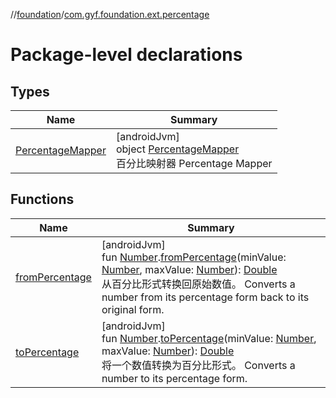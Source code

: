 //[foundation](../../index.md)/[com.gyf.foundation.ext.percentage](index.md)

# Package-level declarations

## Types

| Name | Summary |
|---|---|
| [PercentageMapper](-percentage-mapper/index.md) | [androidJvm]<br>object [PercentageMapper](-percentage-mapper/index.md)<br>百分比映射器 Percentage Mapper |

## Functions

| Name | Summary |
|---|---|
| [fromPercentage](from-percentage.md) | [androidJvm]<br>fun [Number](https://kotlinlang.org/api/core/kotlin-stdlib/kotlin/-number/index.html).[fromPercentage](from-percentage.md)(minValue: [Number](https://kotlinlang.org/api/core/kotlin-stdlib/kotlin/-number/index.html), maxValue: [Number](https://kotlinlang.org/api/core/kotlin-stdlib/kotlin/-number/index.html)): [Double](https://kotlinlang.org/api/core/kotlin-stdlib/kotlin/-double/index.html)<br>从百分比形式转换回原始数值。 Converts a number from its percentage form back to its original form. |
| [toPercentage](to-percentage.md) | [androidJvm]<br>fun [Number](https://kotlinlang.org/api/core/kotlin-stdlib/kotlin/-number/index.html).[toPercentage](to-percentage.md)(minValue: [Number](https://kotlinlang.org/api/core/kotlin-stdlib/kotlin/-number/index.html), maxValue: [Number](https://kotlinlang.org/api/core/kotlin-stdlib/kotlin/-number/index.html)): [Double](https://kotlinlang.org/api/core/kotlin-stdlib/kotlin/-double/index.html)<br>将一个数值转换为百分比形式。 Converts a number to its percentage form. |